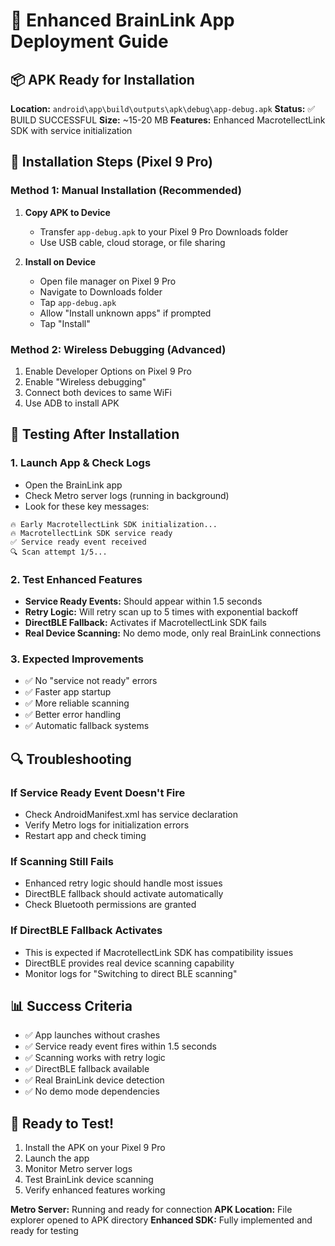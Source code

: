 # 🚀 Enhanced BrainLink App Deployment Guide

## 📦 APK Ready for Installation

**Location:** `android\app\build\outputs\apk\debug\app-debug.apk`
**Status:** ✅ BUILD SUCCESSFUL
**Size:** ~15-20 MB
**Features:** Enhanced MacrotellectLink SDK with service initialization

## 📱 Installation Steps (Pixel 9 Pro)

### Method 1: Manual Installation (Recommended)
1. **Copy APK to Device**
   - Transfer `app-debug.apk` to your Pixel 9 Pro Downloads folder
   - Use USB cable, cloud storage, or file sharing

2. **Install on Device**
   - Open file manager on Pixel 9 Pro
   - Navigate to Downloads folder
   - Tap `app-debug.apk`
   - Allow "Install unknown apps" if prompted
   - Tap "Install"

### Method 2: Wireless Debugging (Advanced)
1. Enable Developer Options on Pixel 9 Pro
2. Enable "Wireless debugging"
3. Connect both devices to same WiFi
4. Use ADB to install APK

## 🧪 Testing After Installation

### 1. Launch App & Check Logs
- Open the BrainLink app
- Check Metro server logs (running in background)
- Look for these key messages:

```
🔥 Early MacrotellectLink SDK initialization...
🔥 MacrotellectLink SDK service ready
✅ Service ready event received
🔍 Scan attempt 1/5...
```

### 2. Test Enhanced Features
- **Service Ready Events:** Should appear within 1.5 seconds
- **Retry Logic:** Will retry scan up to 5 times with exponential backoff
- **DirectBLE Fallback:** Activates if MacrotellectLink SDK fails
- **Real Device Scanning:** No demo mode, only real BrainLink connections

### 3. Expected Improvements
- ✅ No "service not ready" errors
- ✅ Faster app startup
- ✅ More reliable scanning
- ✅ Better error handling
- ✅ Automatic fallback systems

## 🔍 Troubleshooting

### If Service Ready Event Doesn't Fire
- Check AndroidManifest.xml has service declaration
- Verify Metro logs for initialization errors
- Restart app and check timing

### If Scanning Still Fails
- Enhanced retry logic should handle most issues
- DirectBLE fallback should activate automatically
- Check Bluetooth permissions are granted

### If DirectBLE Fallback Activates
- This is expected if MacrotellectLink SDK has compatibility issues
- DirectBLE provides real device scanning capability
- Monitor logs for "Switching to direct BLE scanning"

## 📊 Success Criteria

- ✅ App launches without crashes
- ✅ Service ready event fires within 1.5 seconds  
- ✅ Scanning works with retry logic
- ✅ DirectBLE fallback available
- ✅ Real BrainLink device detection
- ✅ No demo mode dependencies

## 🎯 Ready to Test!

1. Install the APK on your Pixel 9 Pro
2. Launch the app
3. Monitor Metro server logs
4. Test BrainLink device scanning
5. Verify enhanced features working

**Metro Server:** Running and ready for connection
**APK Location:** File explorer opened to APK directory
**Enhanced SDK:** Fully implemented and ready for testing
